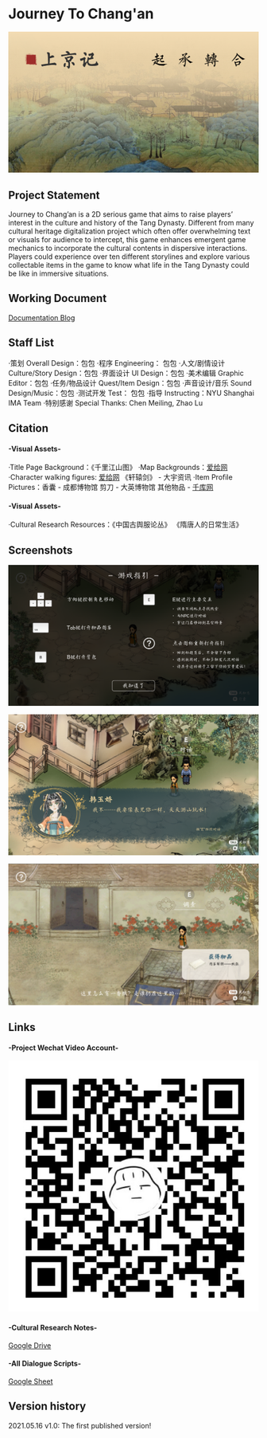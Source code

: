 # Journey To Chang'an

![Screenshot 1](pics/screenshot1.png)

## Project Statement
Journey to Chang’an is a 2D serious game that aims to raise players’ interest in the culture and history of the Tang Dynasty. Different from many cultural heritage digitalization project which often offer overwhelming text or visuals for audience to intercept, this game enhances emergent game mechanics to incorporate the cultural contents in dispersive interactions. Players could experience over ten different storylines and explore various collectable items in the game to know what life in the Tang Dynasty could be like in immersive situations.


## Working Document
[Documentation Blog](https://www.notion.so/Capstone-2-8fdb317e2d3742f49901aa9076f5d2c2)

## Staff List
·策划 Overall Design：包包
·程序 Engineering： 包包
·人文/剧情设计 Culture/Story Design：包包
·界面设计 UI Design：包包
·美术编辑 Graphic Editor：包包
·任务/物品设计 Quest/Item Design：包包
·声音设计/音乐 Sound Design/Music：包包
·测试开发 Test： 包包
·指导 Instructing：NYU Shanghai IMA Team
·特别感谢 Special Thanks: Chen Meiling, Zhao Lu

## Citation
  #### -Visual Assets-
  ·Title Page Background：《千里江山图》
  ·Map Backgrounds：[爱给网](https://www.aigei.com/view/70312.html)
  ·Character walking figures: [爱给网](https://www.aigei.com/view/287.html)
                             《轩辕剑》 - 大宇资讯
  ·Item Profile Pictures：香囊 - 成都博物馆
                          剪刀 - 大英博物馆
                          其他物品 - [千库网](https://588ku.com/)

  #### -Visual Assets-                        
  ·Cultural Research Resources：《中国古舆服论丛》
                                《隋唐人的日常生活》

## Screenshots
![Screenshot 2](pics/screenshot2.png)

![Screenshot 3](pics/screenshot3.png)

![Screenshot 4](pics/screenshot4.png)

## Links
  #### -Project Wechat Video Account-
  ![Image 1](pics/wechat.jpg)

  #### -Cultural Research Notes-
  [Google Drive](https://drive.google.com/file/d/1OFF9lQzE6tWmv5ry3WscFmPkEY4-LP24/view?usp=sharing)

  #### -All Dialogue Scripts-
  [Google Sheet](https://docs.google.com/spreadsheets/d/1qwXmXgKnK1-vpbHM_FORp7HPfdSxIoZjqeRIubEuI0Q/edit?usp=sharing)

## Version history
2021.05.16 v1.0: The first published version!
